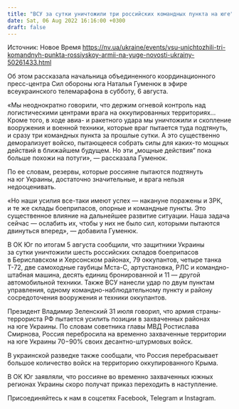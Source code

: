 ```yaml
---
title: "ВСУ за сутки уничтожили три российских командных пункта на юге"
date: Sat, 06 Aug 2022 16:16:00 +0300
draft: false
---
```

Источник: Новое Время https://nv.ua/ukraine/events/vsu-unichtozhili-tri-komandnyh-punkta-rossiyskoy-armii-na-yuge-novosti-ukrainy-50261433.html


 Об этом рассказала начальница объединенного координационного пресс-центра Сил обороны юга Наталья Гуменюк в эфире всеукраинского телемарафона в субботу, 6 августа.

«Мы неоднократно говорили, что держим огневой контроль над логистическими центрами врага на оккупированных территориях… Кроме того, в ходе авиа- и ракетного удара мы уничтожили и скопление вооружения и военной техники, которые враг пытается туда подтянуть, и сразу три командных пункта за прошлые сутки. А это существенно деморализует войско, пытающееся собрать силы для каких-то мощных действий в ближайшем будущем. Но эти „мощные действия“ пока больше похожи на потуги», — рассказала Гуменюк.

По ее словам, резервы, которые россияне пытаются подтянуть на юг Украины, достаточно значительные, и врага нельзя недооценивать.

«Но наши усилия все-таки имеют успех — накануне поражены и ЗРК, и те же склады боеприпасов, опорные и командные пункты. Это существенное влияние на дальнейшее развитие ситуации. Наша задача сейчас — ослабить их, чтобы у них не было сил, которыми пытаются двинуться вперед», — добавила Гуменюк.

В ОК Юг по итогам 5 августа сообщили, что защитники Украины за сутки уничтожили шесть российских складов боеприпасов в Бериславском и Херсонском районах, 79 оккупантов, четыре танка Т-72, две самоходные гаубицы Мста-С, артустановка, РЛС и командно-штабная машина, десять единиц бронированной и 11 — другой автомобильной техники. Также ВСУ нанесли удар по двум пунктам управления, одному командно-наблюдательному пункту и району сосредоточения вооружения и техники оккупантов.

Президент Владимир Зеленский 31 июля говорил, что армия страны-террориста РФ пытается усилить позиции в захваченных районах на юге Украины. По словам советника главы МВД Ростислава Смирнова, Россия перебросила на временно захваченные территории на юге Украины 70−90% своих десантно-штурмовых войск.

В украинской разведке также сообщали, что Россия перебрасывает большое количество войск на территорию оккупированного Крыма.

В ОК Юг заявляли, что россияне во временно захваченных южных регионах Украины скоро получат приказ переходить в наступление.

Присоединяйтесь к нам в соцсетях Facebook, Telegram и Instagram.
